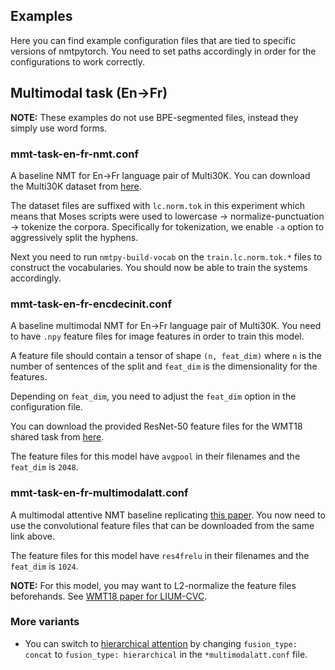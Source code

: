 Examples
--

Here you can find example configuration files that are tied to specific versions
of nmtpytorch. You need to set paths accordingly in order for the configurations
to work correctly.

## Multimodal task (En->Fr)

**NOTE:** These examples do not use BPE-segmented files, instead they simply
use word forms.

### mmt-task-en-fr-nmt.conf

A baseline NMT for En->Fr language pair
of Multi30K. You can download the Multi30K dataset from [here](https://github.com/multi30k/dataset).

The dataset files are suffixed with `lc.norm.tok` in this experiment which
means that Moses scripts were used to lowercase -> normalize-punctuation -> tokenize
the corpora. Specifically for tokenization, we enable `-a` option to aggressively
split the hyphens.

Next you need to run `nmtpy-build-vocab` on the `train.lc.norm.tok.*` files
to construct the vocabularies. You should now be able to train the systems
accordingly.

### mmt-task-en-fr-encdecinit.conf

A baseline multimodal NMT for En->Fr language pair of Multi30K. You need
to have `.npy` feature files for image features in order to train this model.

A feature file should contain a tensor of shape `(n, feat_dim)` where `n` is the
number of sentences of the split and `feat_dim` is the dimensionality for the features.

Depending on `feat_dim`, you need to adjust the `feat_dim` option in the configuration file.

You can download the provided ResNet-50 feature files for the WMT18 shared task
from [here](https://drive.google.com/drive/folders/1I2ufg3rTva3qeBkEc-xDpkESsGkYXgCf?usp=sharing).

The feature files for this model have `avgpool` in their filenames and the
`feat_dim` is `2048`.

### mmt-task-en-fr-multimodalatt.conf

A multimodal attentive NMT baseline replicating [this paper](https://arxiv.org/abs/1609.03976).
You now need to use the convolutional feature files that can be downloaded from the same link above.

The feature files for this model have `res4frelu` in their filenames and the `feat_dim` is `1024`.

**NOTE:** For this model, you may want to L2-normalize the feature files beforehands. See
[WMT18 paper for LIUM-CVC](https://arxiv.org/abs/1809.00151).

### More variants

 - You can switch to [hierarchical attention](https://arxiv.org/pdf/1704.06567.pdf) by
   changing `fusion_type: concat` to `fusion_type: hierarchical` in the `*multimodalatt.conf`
   file.
